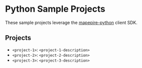 # Python Sample Projects

These sample projects leverage the [mapepire-python](https://github.com/Mapepire-IBMi/mapepire-python) client SDK.

## Projects

* `<project-1>`: `<project-1-description>`
* `<project-2>`: `<project-2-description>`
* `<project-3>`: `<project-3-description>`